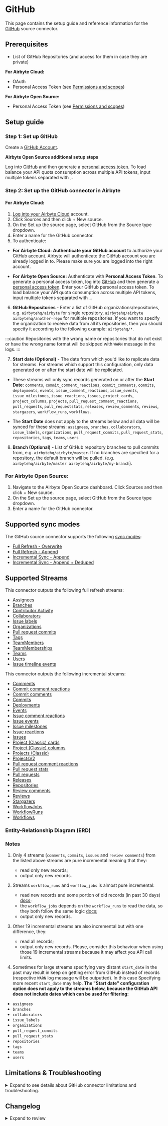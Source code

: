 # GitHub

<HideInUI>

This page contains the setup guide and reference information for the [GitHub](https://www.github.com) source connector.

</HideInUI>

## Prerequisites

- List of GitHub Repositories (and access for them in case they are private)

<!-- env:cloud -->

**For Airbyte Cloud:**

- OAuth
- Personal Access Token (see [Permissions and scopes](https://docs.airbyte.com/integrations/sources/github#permissions-and-scopes))
<!-- /env:cloud -->

<!-- env:oss -->

**For Airbyte Open Source:**

- Personal Access Token (see [Permissions and scopes](https://docs.airbyte.com/integrations/sources/github#permissions-and-scopes))
<!-- /env:oss -->

## Setup guide

### Step 1: Set up GitHub

Create a [GitHub Account](https://github.com).

<!-- env:oss -->

**Airbyte Open Source additional setup steps**

Log into [GitHub](https://github.com) and then generate a [personal access token](https://github.com/settings/tokens). To load balance your API quota consumption across multiple API tokens, input multiple tokens separated with `,`.

<!-- /env:oss -->

### Step 2: Set up the GitHub connector in Airbyte

<!-- env:cloud -->

#### For Airbyte Cloud:

1. [Log into your Airbyte Cloud](https://cloud.airbyte.com/workspaces) account.
2. Click Sources and then click + New source.
3. On the Set up the source page, select GitHub from the Source type dropdown.
4. Enter a name for the GitHub connector.
5. To authenticate:
<!-- env:cloud -->

- **For Airbyte Cloud:** **Authenticate your GitHub account** to authorize your GitHub account. Airbyte will authenticate the GitHub account you are already logged in to. Please make sure you are logged into the right account.
  <!-- /env:cloud -->
  <!-- env:oss -->

- **For Airbyte Open Source:** Authenticate with **Personal Access Token**. To generate a personal access token, log into [GitHub](https://github.com) and then generate a [personal access token](https://github.com/settings/tokens). Enter your GitHub personal access token. To load balance your API quota consumption across multiple API tokens, input multiple tokens separated with `,`.
<!-- /env:oss -->

6. **GitHub Repositories** - Enter a list of GitHub organizations/repositories, e.g. `airbytehq/airbyte` for single repository, `airbytehq/airbyte airbytehq/another-repo` for multiple repositories. If you want to specify the organization to receive data from all its repositories, then you should specify it according to the following example: `airbytehq/*`.

:::caution
Repositories with the wrong name or repositories that do not exist or have the wrong name format will be skipped with `WARN` message in the logs.
:::

7. **Start date (Optional)** - The date from which you'd like to replicate data for streams. For streams which support this configuration, only data generated on or after the start date will be replicated.

- These streams will only sync records generated on or after the **Start Date**: `comments`, `commit_comment_reactions`, `commit_comments`, `commits`, `deployments`, `events`, `issue_comment_reactions`, `issue_events`, `issue_milestones`, `issue_reactions`, `issues`, `project_cards`, `project_columns`, `projects`, `pull_request_comment_reactions`, `pull_requests`, `pull_requeststats`, `releases`, `review_comments`, `reviews`, `stargazers`, `workflow_runs`, `workflows`.

- The **Start Date** does not apply to the streams below and all data will be synced for these streams: `assignees`, `branches`, `collaborators`, `issue_labels`, `organizations`, `pull_request_commits`, `pull_request_stats`, `repositories`, `tags`, `teams`, `users`

8. **Branch (Optional)** - List of GitHub repository branches to pull commits from, e.g. `airbytehq/airbyte/master`. If no branches are specified for a repository, the default branch will be pulled. (e.g. `airbytehq/airbyte/master airbytehq/airbyte/my-branch`).

### For Airbyte Open Source:

1. Navigate to the Airbyte Open Source dashboard.
Click Sources and then click + New source.
3. On the Set up the source page, select GitHub from the Source type dropdown.
4. Enter a name for the GitHub connector.

<HideInUI>

## Supported sync modes

The GitHub source connector supports the following [sync modes](https://docs.airbyte.com/cloud/core-concepts/#connection-sync-modes):

- [Full Refresh - Overwrite](https://docs.airbyte.com/understanding-airbyte/connections/full-refresh-overwrite/)
- [Full Refresh - Append](https://docs.airbyte.com/understanding-airbyte/connections/full-refresh-append)
- [Incremental Sync - Append](https://docs.airbyte.com/understanding-airbyte/connections/incremental-append)
- [Incremental Sync - Append + Deduped](https://docs.airbyte.com/understanding-airbyte/connections/incremental-append-deduped)

## Supported Streams

This connector outputs the following full refresh streams:

- [Assignees](https://docs.github.com/en/rest/issues/assignees?apiVersion=2022-11-28#list-assignees)
- [Branches](https://docs.github.com/en/rest/branches/branches?apiVersion=2022-11-28#list-branches)
- [Contributor Activity](https://docs.github.com/en/rest/metrics/statistics?apiVersion=2022-11-28#get-all-contributor-commit-activity)
- [Collaborators](https://docs.github.com/en/rest/collaborators/collaborators?apiVersion=2022-11-28#list-repository-collaborators)
- [Issue labels](https://docs.github.com/en/rest/issues/labels?apiVersion=2022-11-28#list-labels-for-a-repository)
- [Organizations](https://docs.github.com/en/rest/orgs/orgs?apiVersion=2022-11-28#list-organizations)
- [Pull request commits](https://docs.github.com/en/rest/pulls/pulls?apiVersion=2022-11-28#list-commits-on-a-pull-request)
- [Tags](https://docs.github.com/en/rest/repos/repos?apiVersion=2022-11-28#list-repository-tags)
- [TeamMembers](https://docs.github.com/en/rest/teams/members?apiVersion=2022-11-28#list-team-members)
- [TeamMemberships](https://docs.github.com/en/rest/teams/members?apiVersion=2022-11-28#get-team-membership-for-a-user)
- [Teams](https://docs.github.com/en/rest/teams/teams?apiVersion=2022-11-28#list-teams)
- [Users](https://docs.github.com/en/rest/orgs/members?apiVersion=2022-11-28#list-organization-members)
- [Issue timeline events](https://docs.github.com/en/rest/issues/timeline?apiVersion=2022-11-28#list-timeline-events-for-an-issue)

This connector outputs the following incremental streams:

- [Comments](https://docs.github.com/en/rest/issues/comments?apiVersion=2022-11-28#list-issue-comments-for-a-repository)
- [Commit comment reactions](https://docs.github.com/en/rest/reference/reactions?apiVersion=2022-11-28#list-reactions-for-a-commit-comment)
- [Commit comments](https://docs.github.com/en/rest/commits/comments?apiVersion=2022-11-28#list-commit-comments-for-a-repository)
- [Commits](https://docs.github.com/en/rest/commits/commits?apiVersion=2022-11-28#list-commits)
- [Deployments](https://docs.github.com/en/rest/deployments/deployments?apiVersion=2022-11-28#list-deployments)
- [Events](https://docs.github.com/en/rest/activity/events?apiVersion=2022-11-28#list-repository-events)
- [Issue comment reactions](https://docs.github.com/en/rest/reactions/reactions?apiVersion=2022-11-28#list-reactions-for-an-issue-comment)
- [Issue events](https://docs.github.com/en/rest/issues/events?apiVersion=2022-11-28#list-issue-events-for-a-repository)
- [Issue milestones](https://docs.github.com/en/rest/issues/milestones?apiVersion=2022-11-28#list-milestones)
- [Issue reactions](https://docs.github.com/en/rest/reactions/reactions?apiVersion=2022-11-28#list-reactions-for-an-issue)
- [Issues](https://docs.github.com/en/rest/issues/issues?apiVersion=2022-11-28#list-repository-issues)
- [Project (Classic) cards](https://docs.github.com/en/rest/projects/cards?apiVersion=2022-11-28#list-project-cards)
- [Project (Classic) columns](https://docs.github.com/en/rest/projects/columns?apiVersion=2022-11-28#list-project-columns)
- [Projects (Classic)](https://docs.github.com/en/rest/projects/projects?apiVersion=2022-11-28#list-repository-projects)
- [ProjectsV2](https://docs.github.com/en/graphql/reference/objects#projectv2)
- [Pull request comment reactions](https://docs.github.com/en/rest/reactions/reactions?apiVersion=2022-11-28#list-reactions-for-a-pull-request-review-comment)
- [Pull request stats](https://docs.github.com/en/graphql/reference/objects#pullrequest)
- [Pull requests](https://docs.github.com/en/rest/pulls/pulls?apiVersion=2022-11-28#list-pull-requests)
- [Releases](https://docs.github.com/en/rest/releases/releases?apiVersion=2022-11-28#list-releases)
- [Repositories](https://docs.github.com/en/rest/repos/repos?apiVersion=2022-11-28#list-organization-repositories)
- [Review comments](https://docs.github.com/en/rest/pulls/comments?apiVersion=2022-11-28#list-review-comments-in-a-repository)
- [Reviews](https://docs.github.com/en/rest/pulls/reviews?apiVersion=2022-11-28#list-reviews-for-a-pull-request)
- [Stargazers](https://docs.github.com/en/rest/activity/starring?apiVersion=2022-11-28#list-stargazers)
- [WorkflowJobs](https://docs.github.com/pt/rest/actions/workflow-jobs?apiVersion=2022-11-28#list-jobs-for-a-workflow-run)
- [WorkflowRuns](https://docs.github.com/en/rest/actions/workflow-runs?apiVersion=2022-11-28#list-workflow-runs-for-a-repository)
- [Workflows](https://docs.github.com/en/rest/actions/workflows?apiVersion=2022-11-28#list-repository-workflows)

### Entity-Relationship Diagram (ERD)
<EntityRelationshipDiagram></EntityRelationshipDiagram>

### Notes

1. Only 4 streams \(`comments`, `commits`, `issues` and `review comments`\) from the listed above streams are pure incremental meaning that they:

   - read only new records;
   - output only new records.

2. Streams `workflow_runs` and `worflow_jobs` is almost pure incremental:

   - read new records and some portion of old records (in past 30 days) [docs](https://docs.github.com/en/actions/managing-workflow-runs/re-running-workflows-and-jobs);
   - the `workflow_jobs` depends on the `workflow_runs` to read the data, so they both follow the same logic [docs](https://docs.github.com/pt/rest/actions/workflow-jobs#list-jobs-for-a-workflow-run);
   - output only new records.

3. Other 19 incremental streams are also incremental but with one difference, they:

   - read all records;
   - output only new records.
     Please, consider this behaviour when using those 19 incremental streams because it may affect you API call limits.

4. Sometimes for large streams specifying very distant `start_date` in the past may result in keep on getting error from GitHub instead of records \(respective `WARN` log message will be outputted\). In this case Specifying more recent `start_date` may help.
   **The "Start date" configuration option does not apply to the streams below, because the GitHub API does not include dates which can be used for filtering:**

- `assignees`
- `branches`
- `collaborators`
- `issue_labels`
- `organizations`
- `pull_request_commits`
- `pull_request_stats`
- `repositories`
- `tags`
- `teams`
- `users`

## Limitations & Troubleshooting

<details>
<summary>
Expand to see details about GitHub connector limitations and troubleshooting.
</summary>

### Connector limitations

#### Rate limiting

You can use a personal access token to make API requests. Additionally, you can authorize a GitHub App or OAuth app, which can then make API requests on your behalf.
All of these requests count towards your personal rate limit of 5,000 requests per hour (15,000 requests per hour if the app is owned by a GitHub Enterprise Cloud organization ).

:::info `REST API` and `GraphQL API` rate limits are counted separately
:::

:::tip
In the event that limits are reached before all streams have been read, it is recommended to take the following actions:

1. Utilize Incremental sync mode.
2. Set a higher sync interval.
3. Divide the sync into separate connections with a smaller number of streams.
   :::

Refer to GitHub article [Rate limits for the REST API](https://docs.github.com/en/rest/overview/rate-limits-for-the-rest-api).

#### Permissions and scopes

If you use OAuth authentication method, the OAuth2.0 application requests the next list of [scopes](https://docs.github.com/en/developers/apps/building-oauth-apps/scopes-for-oauth-apps#available-scopes): **repo**, **read:org**, **read:repo_hook**, **read:user**, **read:discussion**, **read:project**, **workflow**. For [personal access token](https://github.com/settings/tokens) you need to manually select needed scopes.

Your token should have at least the `repo` scope. Depending on which streams you want to sync, the user generating the token needs more permissions:

- For syncing Collaborators, the user which generates the personal access token must be a collaborator. To become a collaborator, they must be invited by an owner. If there are no collaborators, no records will be synced. Read more about access permissions [here](https://docs.github.com/en/get-started/learning-about-github/access-permissions-on-github).
- Syncing [Teams](https://docs.github.com/en/organizations/organizing-members-into-teams/about-teams) is only available to authenticated members of a team's [organization](https://docs.github.com/en/rest/orgs). [Personal user accounts](https://docs.github.com/en/get-started/learning-about-github/types-of-github-accounts) and repositories belonging to them don't have access to Teams features. In this case no records will be synced.
- To sync the Projects stream, the repository must have the Projects feature enabled.

### Troubleshooting

- Check out common troubleshooting issues for the GitHub source connector on our [Airbyte Forum](https://github.com/airbytehq/airbyte/discussions)

</details>

## Changelog

<details>
  <summary>Expand to review</summary>

| Version | Date       | Pull Request                                                                                                      | Subject                                                                                                                                                             |
|:--------|:-----------|:------------------------------------------------------------------------------------------------------------------|:--------------------------------------------------------------------------------------------------------------------------------------------------------------------|
| 1.8.33 | 2025-07-05 | [62666](https://github.com/airbytehq/airbyte/pull/62666) | Update dependencies |
| 1.8.32 | 2025-06-28 | [62166](https://github.com/airbytehq/airbyte/pull/62166) | Update dependencies |
| 1.8.31 | 2025-06-25 | [62054](https://github.com/airbytehq/airbyte/pull/62054) | Fix problem with `contributor_activity` stream when author is not present/none |
| 1.8.30 | 2025-06-23 | [61742](https://github.com/airbytehq/airbyte/pull/61742) | Handle conflict when empty repositories, we will ignore |
| 1.8.29 | 2025-06-21 | [61857](https://github.com/airbytehq/airbyte/pull/61857) | Update dependencies |
| 1.8.28 | 2025-06-15 | [61603](https://github.com/airbytehq/airbyte/pull/61603) | Update dependencies |
| 1.8.27 | 2025-06-07 | [54931](https://github.com/airbytehq/airbyte/pull/54931) | Update dependencies |
| 1.8.26 | 2025-02-22 | [54404](https://github.com/airbytehq/airbyte/pull/54404) | Update dependencies |
| 1.8.25 | 2025-02-15 | [53703](https://github.com/airbytehq/airbyte/pull/53703) | Update dependencies |
| 1.8.24 | 2025-02-01 | [52875](https://github.com/airbytehq/airbyte/pull/52875) | Update dependencies |
| 1.8.23 | 2025-01-25 | [52364](https://github.com/airbytehq/airbyte/pull/52364) | Update dependencies |
| 1.8.22 | 2025-01-18 | [51666](https://github.com/airbytehq/airbyte/pull/51666) | Update dependencies |
| 1.8.21 | 2025-01-11 | [51130](https://github.com/airbytehq/airbyte/pull/51130) | Update dependencies |
| 1.8.20 | 2025-01-04 | [50517](https://github.com/airbytehq/airbyte/pull/50517) | Update dependencies |
| 1.8.19 | 2024-12-21 | [50055](https://github.com/airbytehq/airbyte/pull/50055) | Update dependencies |
| 1.8.18 | 2024-12-14 | [49178](https://github.com/airbytehq/airbyte/pull/49178) | Update dependencies |
| 1.8.17 | 2024-11-25 | [48631](https://github.com/airbytehq/airbyte/pull/48631) | Starting with this version, the Docker image is now rootless. Please note that this and future versions will not be compatible with Airbyte versions earlier than 0.64 |
| 1.8.16 | 2024-11-05 | [48318](https://github.com/airbytehq/airbyte/pull/48318) | Update dependencies |
| 1.8.15 | 2024-10-28 | [47051](https://github.com/airbytehq/airbyte/pull/47051) | Update dependencies |
| 1.8.14 | 2024-10-12 | [46766](https://github.com/airbytehq/airbyte/pull/46766) | Update dependencies |
| 1.8.13 | 2024-10-05 | [46415](https://github.com/airbytehq/airbyte/pull/46415) | Update dependencies |
| 1.8.12 | 2024-09-28 | [46117](https://github.com/airbytehq/airbyte/pull/46117) | Update dependencies |
| 1.8.11 | 2024-09-21 | [45742](https://github.com/airbytehq/airbyte/pull/45742) | Update dependencies |
| 1.8.10 | 2024-09-14 | [45557](https://github.com/airbytehq/airbyte/pull/45557) | Update dependencies |
| 1.8.9 | 2024-09-07 | [45320](https://github.com/airbytehq/airbyte/pull/45320) | Update dependencies |
| 1.8.8 | 2024-08-23 | [44592](https://github.com/airbytehq/airbyte/pull/44592) | Fix state handling for stream WorkflowRuns |
| 1.8.7 | 2024-08-31 | [45061](https://github.com/airbytehq/airbyte/pull/45061) | Update dependencies |
| 1.8.6 | 2024-08-24 | [44703](https://github.com/airbytehq/airbyte/pull/44703) | Update dependencies |
| 1.8.5 | 2024-08-17 | [44227](https://github.com/airbytehq/airbyte/pull/44227) | Update dependencies |
| 1.8.4 | 2024-08-12 | [43749](https://github.com/airbytehq/airbyte/pull/43749) | Update dependencies |
| 1.8.3 | 2024-08-10 | [42671](https://github.com/airbytehq/airbyte/pull/42671) | Update dependencies |
| 1.8.2 | 2024-08-20 | [42966](https://github.com/airbytehq/airbyte/pull/42966) | Bump cdk version and enable RFR for all non-incremental streams |
| 1.8.1 | 2024-07-20 | [42342](https://github.com/airbytehq/airbyte/pull/42342) | Update dependencies |
| 1.8.0 | 2024-07-16 | [41677](https://github.com/airbytehq/airbyte/pull/41677) | Update to 3.4.0 CDK |
| 1.7.13 | 2024-07-13 | [41746](https://github.com/airbytehq/airbyte/pull/41746) | Update dependencies |
| 1.7.12 | 2024-07-10 | [41354](https://github.com/airbytehq/airbyte/pull/41354) | Update dependencies |
| 1.7.11 | 2024-07-09 | [41221](https://github.com/airbytehq/airbyte/pull/41221) | Update dependencies |
| 1.7.10 | 2024-07-06 | [41000](https://github.com/airbytehq/airbyte/pull/41000) | Update dependencies |
| 1.7.9 | 2024-06-25 | [40289](https://github.com/airbytehq/airbyte/pull/40289) | Update dependencies |
| 1.7.8 | 2024-06-22 | [40128](https://github.com/airbytehq/airbyte/pull/40128) | Update dependencies |
| 1.7.7 | 2024-06-17 | [39513](https://github.com/airbytehq/airbyte/pull/39513) | Update deprecated state handling method |
| 1.7.6 | 2024-06-04 | [39078](https://github.com/airbytehq/airbyte/pull/39078) | [autopull] Upgrade base image to v1.2.1 |
| 1.7.5 | 2024-05-29 | [38341](https://github.com/airbytehq/airbyte/pull/38341) | Add `max_waiting_time` to configuration |
| 1.7.4 | 2024-05-21 | [38341](https://github.com/airbytehq/airbyte/pull/38341) | Update CDK authenticator package |
| 1.7.3 | 2024-05-20 | [38299](https://github.com/airbytehq/airbyte/pull/38299) | Fixed spec typo |
| 1.7.2 | 2024-04-19 | [36636](https://github.com/airbytehq/airbyte/pull/36636) | Updating to 0.80.0 CDK |
| 1.7.1 | 2024-04-12 | [36636](https://github.com/airbytehq/airbyte/pull/36636) | schema descriptions |
| 1.7.0 | 2024-03-19 | [36267](https://github.com/airbytehq/airbyte/pull/36267) | Pin airbyte-cdk version to `^0` |
| 1.6.5 | 2024-03-12 | [35986](https://github.com/airbytehq/airbyte/pull/35986) | Handle rate limit exception as config error |
| 1.6.4 | 2024-03-08 | [35915](https://github.com/airbytehq/airbyte/pull/35915) | Fix per stream error handler; Make use the latest CDK version |
| 1.6.3 | 2024-02-15 | [35271](https://github.com/airbytehq/airbyte/pull/35271) | Update branches schema |
| 1.6.2 | 2024-02-12 | [34933](https://github.com/airbytehq/airbyte/pull/34933) | Update Airbyte CDK for integration tests |
| 1.6.1 | 2024-02-09 | [35087](https://github.com/airbytehq/airbyte/pull/35087) | Manage dependencies with Poetry. |
| 1.6.0 | 2024-02-02 | [34700](https://github.com/airbytehq/airbyte/pull/34700) | Continue Sync on Stream failure |
| 1.5.7 | 2024-01-29 | [34598](https://github.com/airbytehq/airbyte/pull/34598) | Fix MultipleToken sleep time |
| 1.5.6 | 2024-01-26 | [34503](https://github.com/airbytehq/airbyte/pull/34503) | Fix MultipleToken rotation logic |
| 1.5.5 | 2023-12-26 | [33783](https://github.com/airbytehq/airbyte/pull/33783) | Fix retry for 504 error in GraphQL based streams |
| 1.5.4 | 2023-11-20 | [32679](https://github.com/airbytehq/airbyte/pull/32679) | Return AirbyteMessage if max retry exeeded for 202 status code |
| 1.5.3 | 2023-10-23 | [31702](https://github.com/airbytehq/airbyte/pull/31702) | Base image migration: remove Dockerfile and use the python-connector-base image |
| 1.5.2 | 2023-10-13 | [31386](https://github.com/airbytehq/airbyte/pull/31386) | Handle `ContributorActivity` continuous `ACCEPTED` response |
| 1.5.1 | 2023-10-12 | [31307](https://github.com/airbytehq/airbyte/pull/31307) | Increase backoff_time for stream `ContributorActivity` |
| 1.5.0 | 2023-10-11 | [31300](https://github.com/airbytehq/airbyte/pull/31300) | Update Schemas: Add date-time format to fields |
| 1.4.6 | 2023-10-04 | [31056](https://github.com/airbytehq/airbyte/pull/31056) | Migrate spec properties' `repository` and `branch` type to \<array\> |
| 1.4.5 | 2023-10-02 | [31023](https://github.com/airbytehq/airbyte/pull/31023) | Increase backoff for stream `Contributor Activity` |
| 1.4.4 | 2023-10-02 | [30971](https://github.com/airbytehq/airbyte/pull/30971) | Mark `start_date` as optional. |
| 1.4.3 | 2023-10-02 | [30979](https://github.com/airbytehq/airbyte/pull/30979) | Fetch archived records in `Project Cards` |
| 1.4.2 | 2023-09-30 | [30927](https://github.com/airbytehq/airbyte/pull/30927) | Provide actionable user error messages |
| 1.4.1 | 2023-09-30 | [30839](https://github.com/airbytehq/airbyte/pull/30839) | Update CDK to Latest version |
| 1.4.0 | 2023-09-29 | [30823](https://github.com/airbytehq/airbyte/pull/30823) | Add new stream `issue Timeline Events` |
| 1.3.1 | 2023-09-28 | [30824](https://github.com/airbytehq/airbyte/pull/30824) | Handle empty response in stream `ContributorActivity` |
| 1.3.0 | 2023-09-25 | [30731](https://github.com/airbytehq/airbyte/pull/30731) | Add new stream `ProjectsV2` |
| 1.2.1 | 2023-09-22 | [30693](https://github.com/airbytehq/airbyte/pull/30693) | Handle 404 error in `TeamMemberShips` |
| 1.2.0 | 2023-09-22 | [30647](https://github.com/airbytehq/airbyte/pull/30647) | Add support for self-hosted GitHub instances |
| 1.1.1 | 2023-09-21 | [30654](https://github.com/airbytehq/airbyte/pull/30654) | Rewrite source connection error messages |
| 1.1.0 | 2023-08-03 | [30615](https://github.com/airbytehq/airbyte/pull/30615) | Add new stream `Contributor Activity` |
| 1.0.4 | 2023-08-03 | [29031](https://github.com/airbytehq/airbyte/pull/29031) | Reverted `advancedAuth` spec changes |
| 1.0.3 | 2023-08-01 | [28910](https://github.com/airbytehq/airbyte/pull/28910) | Updated `advancedAuth` broken references |
| 1.0.2 | 2023-07-11 | [28144](https://github.com/airbytehq/airbyte/pull/28144) | Add `archived_at` property to `Organizations` schema parameter |
| 1.0.1 | 2023-05-22 | [25838](https://github.com/airbytehq/airbyte/pull/25838) | Deprecate "page size" input parameter |
| 1.0.0 | 2023-05-19 | [25778](https://github.com/airbytehq/airbyte/pull/25778) | Improve repo(s) name validation on UI |
| 0.5.0 | 2023-05-16 | [25793](https://github.com/airbytehq/airbyte/pull/25793) | Implement client-side throttling of requests |
| 0.4.11 | 2023-05-12 | [26025](https://github.com/airbytehq/airbyte/pull/26025) | Added more transparent depiction of the personal access token expired |
| 0.4.10 | 2023-05-15 | [26075](https://github.com/airbytehq/airbyte/pull/26075) | Add more specific error message description for no repos case. |
| 0.4.9 | 2023-05-01 | [24523](https://github.com/airbytehq/airbyte/pull/24523) | Add undeclared columns to spec |
| 0.4.8   | 2023-04-19 | [00000](https://github.com/airbytehq/airbyte/pull/25312)                                                          | Fix repo name validation                                                                                                                                            |
| 0.4.7   | 2023-03-24 | [24457](https://github.com/airbytehq/airbyte/pull/24457)                                                          | Add validation and transformation for repositories config                                                                                                           |
| 0.4.6   | 2023-03-24 | [24398](https://github.com/airbytehq/airbyte/pull/24398)                                                          | Fix caching for `get_starting_point` in stream "Commits"                                                                                                            |
| 0.4.5   | 2023-03-23 | [24417](https://github.com/airbytehq/airbyte/pull/24417)                                                          | Add pattern_descriptors to fields with an expected format                                                                                                           |
| 0.4.4   | 2023-03-17 | [24255](https://github.com/airbytehq/airbyte/pull/24255)                                                          | Add field groups and titles to improve display of connector setup form                                                                                              |
| 0.4.3   | 2023-03-04 | [22993](https://github.com/airbytehq/airbyte/pull/22993)                                                          | Specified date formatting in specification                                                                                                                          |
| 0.4.2   | 2023-03-03 | [23467](https://github.com/airbytehq/airbyte/pull/23467)                                                          | Added user friendly messages, added AirbyteTracedException config_error, updated SAT                                                                                |
| 0.4.1   | 2023-01-27 | [22039](https://github.com/airbytehq/airbyte/pull/22039)                                                          | Set `AvailabilityStrategy` for streams explicitly to `None`                                                                                                         |
| 0.4.0   | 2023-01-20 | [21457](https://github.com/airbytehq/airbyte/pull/21457)                                                          | Use GraphQL for `issue_reactions` stream                                                                                                                            |
| 0.3.12  | 2023-01-18 | [21481](https://github.com/airbytehq/airbyte/pull/21481)                                                          | Handle 502 Bad Gateway error with proper log message                                                                                                                |
| 0.3.11  | 2023-01-06 | [21084](https://github.com/airbytehq/airbyte/pull/21084)                                                          | Raise Error if no organizations or repos are available during read                                                                                                  |
| 0.3.10  | 2022-12-15 | [20523](https://github.com/airbytehq/airbyte/pull/20523)                                                          | Revert changes from 0.3.9                                                                                                                                           |
| 0.3.9   | 2022-12-14 | [19978](https://github.com/airbytehq/airbyte/pull/19978)                                                          | Update CDK dependency; move custom HTTPError handling into `AvailabilityStrategy` classes                                                                           |
| 0.3.8   | 2022-11-10 | [19299](https://github.com/airbytehq/airbyte/pull/19299)                                                          | Fix events and workflow_runs datetimes                                                                                                                              |
| 0.3.7   | 2022-10-20 | [18213](https://github.com/airbytehq/airbyte/pull/18213)                                                          | Skip retry on HTTP 200                                                                                                                                              |
| 0.3.6   | 2022-10-11 | [17852](https://github.com/airbytehq/airbyte/pull/17852)                                                          | Use default behaviour, retry on 429 and all 5XX errors                                                                                                              |
| 0.3.5   | 2022-10-07 | [17715](https://github.com/airbytehq/airbyte/pull/17715)                                                          | Improve 502 handling for `comments` stream                                                                                                                          |
| 0.3.4   | 2022-10-04 | [17555](https://github.com/airbytehq/airbyte/pull/17555)                                                          | Skip repository if got HTTP 500 for WorkflowRuns stream                                                                                                             |
| 0.3.3   | 2022-09-28 | [17287](https://github.com/airbytehq/airbyte/pull/17287)                                                          | Fix problem with "null" `cursor_field` for WorkflowJobs stream                                                                                                      |
| 0.3.2   | 2022-09-28 | [17304](https://github.com/airbytehq/airbyte/pull/17304)                                                          | Migrate to per-stream state.                                                                                                                                        |
| 0.3.1   | 2022-09-21 | [16947](https://github.com/airbytehq/airbyte/pull/16947)                                                          | Improve error logging when handling HTTP 500 error                                                                                                                  |
| 0.3.0   | 2022-09-09 | [16534](https://github.com/airbytehq/airbyte/pull/16534)                                                          | Add new stream `WorkflowJobs`                                                                                                                                       |
| 0.2.46  | 2022-08-17 | [15730](https://github.com/airbytehq/airbyte/pull/15730)                                                          | Validate input organizations and repositories                                                                                                                       |
| 0.2.45  | 2022-08-11 | [15420](https://github.com/airbytehq/airbyte/pull/15420)                                                          | "User" object can be "null"                                                                                                                                         |
| 0.2.44  | 2022-08-01 | [14795](https://github.com/airbytehq/airbyte/pull/14795)                                                          | Use GraphQL for `pull_request_comment_reactions` stream                                                                                                             |
| 0.2.43  | 2022-07-26 | [15049](https://github.com/airbytehq/airbyte/pull/15049)                                                          | Bugfix schemas for streams `deployments`, `workflow_runs`, `teams`                                                                                                  |
| 0.2.42  | 2022-07-12 | [14613](https://github.com/airbytehq/airbyte/pull/14613)                                                          | Improve schema for stream `pull_request_commits` added "null"                                                                                                       |
| 0.2.41  | 2022-07-03 | [14376](https://github.com/airbytehq/airbyte/pull/14376)                                                          | Add Retry for GraphQL API Resource limitations                                                                                                                      |
| 0.2.40  | 2022-07-01 | [14338](https://github.com/airbytehq/airbyte/pull/14338)                                                          | Revert: "Rename field `mergeable` to `is_mergeable`"                                                                                                                |
| 0.2.39  | 2022-06-30 | [14274](https://github.com/airbytehq/airbyte/pull/14274)                                                          | Rename field `mergeable` to `is_mergeable`                                                                                                                          |
| 0.2.38  | 2022-06-27 | [13989](https://github.com/airbytehq/airbyte/pull/13989)                                                          | Use GraphQL for `reviews` stream                                                                                                                                    |
| 0.2.37  | 2022-06-21 | [13955](https://github.com/airbytehq/airbyte/pull/13955)                                                          | Fix "secondary rate limit" not retrying                                                                                                                             |
| 0.2.36  | 2022-06-20 | [13926](https://github.com/airbytehq/airbyte/pull/13926)                                                          | Break point added for `workflows_runs` stream                                                                                                                       |
| 0.2.35  | 2022-06-16 | [13763](https://github.com/airbytehq/airbyte/pull/13763)                                                          | Use GraphQL for `pull_request_stats` stream                                                                                                                         |
| 0.2.34  | 2022-06-14 | [13707](https://github.com/airbytehq/airbyte/pull/13707)                                                          | Fix API sorting, fix `get_starting_point` caching                                                                                                                   |
| 0.2.33  | 2022-06-08 | [13558](https://github.com/airbytehq/airbyte/pull/13558)                                                          | Enable caching only for parent streams                                                                                                                              |
| 0.2.32  | 2022-06-07 | [13531](https://github.com/airbytehq/airbyte/pull/13531)                                                          | Fix different result from `get_starting_point` when reading by pages                                                                                                |
| 0.2.31  | 2022-05-24 | [13115](https://github.com/airbytehq/airbyte/pull/13115)                                                          | Add incremental support for streams `WorkflowRuns`                                                                                                                  |
| 0.2.30  | 2022-05-09 | [12294](https://github.com/airbytehq/airbyte/pull/12294)                                                          | Add incremental support for streams `CommitCommentReactions`, `IssueCommentReactions`, `IssueReactions`, `PullRequestCommentReactions`, `Repositories`, `Workflows` |
| 0.2.29  | 2022-05-04 | [12482](https://github.com/airbytehq/airbyte/pull/12482)                                                          | Update input configuration copy                                                                                                                                     |
| 0.2.28  | 2022-04-21 | [11893](https://github.com/airbytehq/airbyte/pull/11893)                                                          | Add new streams `TeamMembers`, `TeamMemberships`                                                                                                                    |
| 0.2.27  | 2022-04-02 | [11678](https://github.com/airbytehq/airbyte/pull/11678)                                                          | Fix "PAT Credentials" in spec                                                                                                                                       |
| 0.2.26  | 2022-03-31 | [11623](https://github.com/airbytehq/airbyte/pull/11623)                                                          | Re-factored incremental sync for `Reviews` stream                                                                                                                   |
| 0.2.25  | 2022-03-31 | [11567](https://github.com/airbytehq/airbyte/pull/11567)                                                          | Improve code for better error handling                                                                                                                              |
| 0.2.24  | 2022-03-30 | [9251](https://github.com/airbytehq/airbyte/pull/9251)                                                            | Add Streams Workflow and WorkflowRuns                                                                                                                               |
| 0.2.23  | 2022-03-17 | [11212](https://github.com/airbytehq/airbyte/pull/11212)                                                          | Improve documentation and spec for Beta                                                                                                                             |
| 0.2.22  | 2022-03-10 | [10878](https://github.com/airbytehq/airbyte/pull/10878)                                                          | Fix error handling for unavailable streams with 404 status code                                                                                                     |
| 0.2.21  | 2022-03-04 | [10749](https://github.com/airbytehq/airbyte/pull/10749)                                                          | Add new stream `ProjectCards`                                                                                                                                       |
| 0.2.20  | 2022-02-16 | [10385](https://github.com/airbytehq/airbyte/pull/10385)                                                          | Add new stream `Deployments`, `ProjectColumns`, `PullRequestCommits`                                                                                                |
| 0.2.19  | 2022-02-07 | [10211](https://github.com/airbytehq/airbyte/pull/10211)                                                          | Add human-readable error in case of incorrect organization or repo name                                                                                             |
| 0.2.18  | 2021-02-09 | [10193](https://github.com/airbytehq/airbyte/pull/10193)                                                          | Add handling secondary rate limits                                                                                                                                  |
| 0.2.17  | 2021-02-02 | [9999](https://github.com/airbytehq/airbyte/pull/9999)                                                            | Remove BAD_GATEWAY code from backoff_time                                                                                                                           |
| 0.2.16  | 2021-02-02 | [9868](https://github.com/airbytehq/airbyte/pull/9868)                                                            | Add log message for streams that are restricted for OAuth. Update oauth scopes.                                                                                     |
| 0.2.15  | 2021-01-26 | [9802](https://github.com/airbytehq/airbyte/pull/9802)                                                            | Add missing fields for auto_merge in pull request stream                                                                                                            |
| 0.2.14  | 2021-01-21 | [9664](https://github.com/airbytehq/airbyte/pull/9664)                                                            | Add custom pagination size for large streams                                                                                                                        |
| 0.2.13  | 2021-01-20 | [9619](https://github.com/airbytehq/airbyte/pull/9619)                                                            | Fix logging for function `should_retry`                                                                                                                             |
| 0.2.11  | 2021-01-17 | [9492](https://github.com/airbytehq/airbyte/pull/9492)                                                            | Remove optional parameter `Accept` for reaction`s streams to fix error with 502 HTTP status code in response                                                        |
| 0.2.10  | 2021-01-03 | [7250](https://github.com/airbytehq/airbyte/pull/7250)                                                            | Use CDK caching and convert PR-related streams to incremental                                                                                                       |
| 0.2.9   | 2021-12-29 | [9179](https://github.com/airbytehq/airbyte/pull/9179)                                                            | Use default retry delays on server error responses                                                                                                                  |
| 0.2.8   | 2021-12-07 | [8524](https://github.com/airbytehq/airbyte/pull/8524)                                                            | Update connector fields title/description                                                                                                                           |
| 0.2.7   | 2021-12-06 | [8518](https://github.com/airbytehq/airbyte/pull/8518)                                                            | Add connection retry with GitHub                                                                                                                                    |
| 0.2.6   | 2021-11-24 | [8030](https://github.com/airbytehq/airbyte/pull/8030)                                                            | Support start date property for PullRequestStats and Reviews streams                                                                                                |
| 0.2.5   | 2021-11-21 | [8170](https://github.com/airbytehq/airbyte/pull/8170)                                                            | Fix slow check connection for organizations with a lot of repos                                                                                                     |
| 0.2.4   | 2021-11-11 | [7856](https://github.com/airbytehq/airbyte/pull/7856)                                                            | Resolve $ref fields in some stream schemas                                                                                                                          |
| 0.2.3   | 2021-10-06 | [6833](https://github.com/airbytehq/airbyte/pull/6833)                                                            | Fix config backward compatability                                                                                                                                   |
| 0.2.2   | 2021-10-05 | [6761](https://github.com/airbytehq/airbyte/pull/6761)                                                            | Add oauth worflow specification                                                                                                                                     |
| 0.2.1   | 2021-09-22 | [6223](https://github.com/airbytehq/airbyte/pull/6223)                                                            | Add option to pull commits from user-specified branches                                                                                                             |
| 0.2.0   | 2021-09-19 | [5898](https://github.com/airbytehq/airbyte/pull/5898) and [6227](https://github.com/airbytehq/airbyte/pull/6227) | Don't minimize any output fields & add better error handling                                                                                                        |
| 0.1.11  | 2021-09-15 | [5949](https://github.com/airbytehq/airbyte/pull/5949)                                                            | Add caching for all streams                                                                                                                                         |
| 0.1.10  | 2021-09-09 | [5860](https://github.com/airbytehq/airbyte/pull/5860)                                                            | Add reaction streams                                                                                                                                                |
| 0.1.9   | 2021-09-02 | [5788](https://github.com/airbytehq/airbyte/pull/5788)                                                            | Handling empty repository, check method using RepositoryStats stream                                                                                                |
| 0.1.8   | 2021-09-01 | [5757](https://github.com/airbytehq/airbyte/pull/5757)                                                            | Add more streams                                                                                                                                                    |
| 0.1.7   | 2021-08-27 | [5696](https://github.com/airbytehq/airbyte/pull/5696)                                                            | Handle negative backoff values                                                                                                                                      |
| 0.1.6   | 2021-08-18 | [5456](https://github.com/airbytehq/airbyte/pull/5223)                                                            | Add MultipleTokenAuthenticator                                                                                                                                      |
| 0.1.5   | 2021-08-18 | [5456](https://github.com/airbytehq/airbyte/pull/5456)                                                            | Fix set up validation                                                                                                                                               |
| 0.1.4   | 2021-08-13 | [5136](https://github.com/airbytehq/airbyte/pull/5136)                                                            | Support syncing multiple repositories/organizations                                                                                                                 |
| 0.1.3   | 2021-08-03 | [5156](https://github.com/airbytehq/airbyte/pull/5156)                                                            | Extended existing schemas with `users` property for certain streams                                                                                                 |
| 0.1.2   | 2021-07-13 | [4708](https://github.com/airbytehq/airbyte/pull/4708)                                                            | Fix bug with IssueEvents stream and add handling for rate limiting                                                                                                  |
| 0.1.1   | 2021-07-07 | [4590](https://github.com/airbytehq/airbyte/pull/4590)                                                            | Fix schema in the `pull_request` stream                                                                                                                             |
| 0.1.0   | 2021-07-06 | [4174](https://github.com/airbytehq/airbyte/pull/4174)                                                            | New Source: GitHub                                                                                                                                                  |

</details>

</HideInUI>
